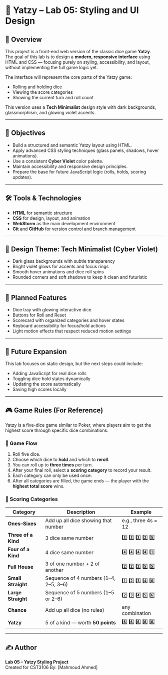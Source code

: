 # 🎲 Yatzy – Lab 05: Styling and UI Design

## 🧠 Overview
This project is a front-end web version of the classic dice game **Yatzy**.  
The goal of this lab is to design a **modern, responsive interface** using HTML and CSS — focusing purely on styling, accessibility, and layout, without implementing the full game logic yet.

The interface will represent the core parts of the Yatzy game:
- Rolling and holding dice
- Viewing the score categories
- Showing the current turn and roll count

This version uses a **Tech Minimalist** design style with dark backgrounds, glassmorphism, and glowing violet accents.

---

## 🎯 Objectives
- Build a structured and semantic Yatzy layout using HTML.
- Apply advanced CSS styling techniques (glass panels, shadows, hover animations).
- Use a consistent **Cyber Violet** color palette.
- Maintain accessibility and responsive design principles.
- Prepare the base for future JavaScript logic (rolls, holds, scoring updates).



---

## 🛠 Tools & Technologies
- **HTML** for semantic structure
- **CSS** for design, layout, and animation
- **WebStorm** as the main development environment
- **Git** and **GitHub** for version control and branch management

---

## 🎨 Design Theme: Tech Minimalist (Cyber Violet)
- Dark glass backgrounds with subtle transparency
- Bright violet glows for accents and focus rings
- Smooth hover animations and dice roll spins
- Rounded corners and soft shadows to keep it clean and futuristic

---

## 📸 Planned Features
- Dice tray with glowing interactive dice
- Buttons for Roll and Reset
- Scorecard with organized categories and hover states
- Keyboard accessibility for focus/hold actions
- Light motion effects that respect reduced motion settings

---

## 🧩 Future Expansion
This lab focuses on static design, but the next steps could include:
- Adding JavaScript for real dice rolls
- Toggling dice hold states dynamically
- Updating the score automatically
- Saving high scores locally

---
## 🎮 Game Rules (For Reference)
Yatzy is a five-dice game similar to Poker, where players aim to get the highest score through specific dice combinations.

### 🧾 Game Flow
1. Roll five dice.
2. Choose which dice to **hold** and which to **reroll**.
3. You can roll up to **three times** per turn.
4. After your final roll, select a **scoring category** to record your result.
5. Each category can only be used once.
6. After all categories are filled, the game ends — the player with the **highest total score** wins.

### 🧮 Scoring Categories
| Category | Description | Example |
|-----------|--------------|----------|
| **Ones–Sixes** | Add up all dice showing that number | e.g., three 4s = 12 |
| **Three of a Kind** | 3 dice same number | 3️⃣ 3️⃣ 3️⃣ 2️⃣ 5️⃣ |
| **Four of a Kind** | 4 dice same number | 4️⃣ 4️⃣ 4️⃣ 4️⃣ 1️⃣ |
| **Full House** | 3 of one number + 2 of another | 2️⃣ 2️⃣ 2️⃣ 5️⃣ 5️⃣ |
| **Small Straight** | Sequence of 4 numbers (1–4, 2–5, 3–6) | 1️⃣ 2️⃣ 3️⃣ 4️⃣ 6️⃣ |
| **Large Straight** | Sequence of 5 numbers (1–5 or 2–6) | 2️⃣ 3️⃣ 4️⃣ 5️⃣ 6️⃣ |
| **Chance** | Add up all dice (no rules) | any combination |
| **Yatzy** | 5 of a kind — worth **50 points** | 6️⃣ 6️⃣ 6️⃣ 6️⃣ 6️⃣ |

---

## ✍️ Author
**Lab 05 – Yatzy Styling Project**  
Created for CST3106 
By: [Mahmoud Ahmed]
